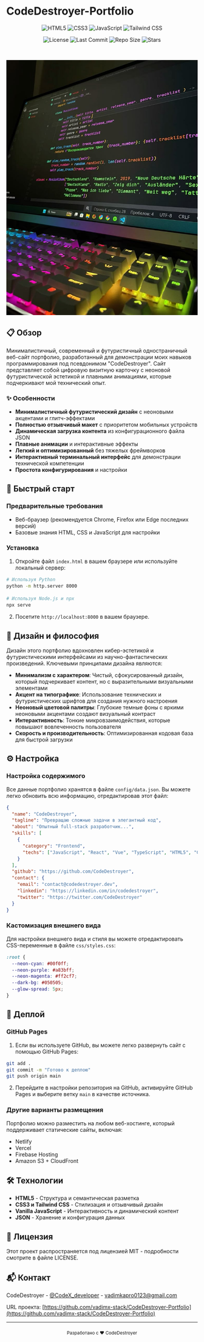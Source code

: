 # CodeDestroyer-Portfolio

<div align="center">
  <img src="https://img.shields.io/badge/HTML5-E34F26?style=for-the-badge&logo=html5&logoColor=white" alt="HTML5">
  <img src="https://img.shields.io/badge/CSS3-1572B6?style=for-the-badge&logo=css3&logoColor=white" alt="CSS3">
  <img src="https://img.shields.io/badge/JavaScript-F7DF1E?style=for-the-badge&logo=javascript&logoColor=black" alt="JavaScript">
  <img src="https://img.shields.io/badge/Tailwind_CSS-38B2AC?style=for-the-badge&logo=tailwind-css&logoColor=white" alt="Tailwind CSS">
</div>

<div align="center">
  
  ![License](https://img.shields.io/github/license/CodeDestroyer/CodeDestroyer-Portfolio?style=flat-square)
  ![Last Commit](https://img.shields.io/github/last-commit/CodeDestroyer/CodeDestroyer-Portfolio?style=flat-square)
  ![Repo Size](https://img.shields.io/github/repo-size/CodeDestroyer/CodeDestroyer-Portfolio?style=flat-square)
  ![Stars](https://img.shields.io/github/stars/CodeDestroyer/CodeDestroyer-Portfolio?style=flat-square)
  
</div>

<br>

<p align="center">
  <img src="assets/images/preview.png" alt="CodeDestroyer Portfolio Preview" width="700">
</p>

## 📋 Обзор

Минималистичный, современный и футуристичный одностраничный веб-сайт портфолио, разработанный для демонстрации моих навыков программирования под псевдонимом "CodeDestroyer". Сайт представляет собой цифровую визитную карточку с неоновой футуристической эстетикой и плавными анимациями, которые подчеркивают мой технический опыт.

### ✨ Особенности

- **Минималистичный футуристический дизайн** с неоновыми акцентами и глитч-эффектами
- **Полностью отзывчивый макет** с приоритетом мобильных устройств
- **Динамическая загрузка контента** из конфигурационного файла JSON
- **Плавные анимации** и интерактивные эффекты
- **Легкий и оптимизированный** без тяжелых фреймворков
- **Интерактивный терминальный интерфейс** для демонстрации технической компетенции
- **Простота конфигурирования** и настройки

## 🚀 Быстрый старт

### Предварительные требования

- Веб-браузер (рекомендуется Chrome, Firefox или Edge последних версий)
- Базовые знания HTML, CSS и JavaScript для настройки

### Установка

1. Откройте файл `index.html` в вашем браузере или используйте локальный сервер:

```bash
# Используя Python
python -m http.server 8000

# Используя Node.js и npx
npx serve
```

2. Посетите `http://localhost:8000` в вашем браузере.

## 🎨 Дизайн и философия

Дизайн этого портфолио вдохновлен кибер-эстетикой и футуристическими интерфейсами из научно-фантастических произведений. Ключевыми принципами дизайна являются:

- **Минимализм с характером**: Чистый, сфокусированный дизайн, который подчеркивает контент, но с выразительными визуальными элементами
- **Акцент на типографике**: Использование технических и футуристических шрифтов для создания нужного настроения
- **Неоновый цветовой палитры**: Глубокие темные фоны с яркими неоновыми акцентами создают визуальный контраст
- **Интерактивность**: Тонкие микровзаимодействия, которые повышают вовлеченность пользователя
- **Скорость и производительность**: Оптимизированная кодовая база для быстрой загрузки

## ⚙️ Настройка

### Настройка содержимого

Все данные портфолио хранятся в файле `config/data.json`. Вы можете легко обновить всю информацию, отредактировав этот файл:

```json
{
  "name": "CodeDestroyer",
  "tagline": "Превращаю сложные задачи в элегантный код",
  "about": "Опытный full-stack разработчик...",
  "skills": [
    {
      "category": "Frontend",
      "techs": ["JavaScript", "React", "Vue", "TypeScript", "HTML5", "CSS3", "Tailwind"]
    }
  ],
  "github": "https://github.com/CodeDestroyer",
  "contact": {
    "email": "contact@codedestroyer.dev",
    "linkedin": "https://linkedin.com/in/codedestroyer",
    "twitter": "https://twitter.com/CodeDestroyer"
  }
}
```

### Кастомизация внешнего вида

Для настройки внешнего вида и стиля вы можете отредактировать CSS-переменные в файле `css/styles.css`:

```css
:root {
  --neon-cyan: #00f0ff;
  --neon-purple: #a83bff;
  --neon-magenta: #ff2cf7;
  --dark-bg: #050505;
  --glow-spread: 5px;
}
```

## 🚀 Деплой

### GitHub Pages

1. Если вы используете GitHub, вы можете легко развернуть сайт с помощью GitHub Pages:

```bash
git add .
git commit -m "Готово к деплою"
git push origin main
```

2. Перейдите в настройки репозитория на GitHub, активируйте GitHub Pages и выберите ветку `main` в качестве источника.

### Другие варианты размещения

Портфолио можно разместить на любом веб-хостинге, который поддерживает статические сайты, включая:

- Netlify
- Vercel
- Firebase Hosting
- Amazon S3 + CloudFront

## 🛠️ Технологии

- **HTML5** - Структура и семантическая разметка
- **CSS3 и Tailwind CSS** - Стилизация и отзывчивый дизайн
- **Vanilla JavaScript** - Интерактивность и динамический контент
- **JSON** - Хранение и конфигурация данных

## 📄 Лицензия

Этот проект распространяется под лицензией MIT - подробности смотрите в файле LICENSE.

## 📬 Контакт

CodeDestroyer - [@CodeX_developer](https://t.me/CodeX_developer) - vadimkapro0123@gmail.com

URL проекта: [https://github.com/vadimx-stack/CodeDestroyer-Portfolio](https://github.com/vadimx-stack/CodeDestroyer-Portfolio)

---

<div align="center">
  <sub>Разработано с ♥︎ CodeDestroyer</sub>
</div> 